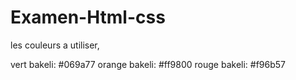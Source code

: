 # Examen-Html-css

les couleurs a utiliser,

vert bakeli: #069a77
orange bakeli: #ff9800
rouge bakeli: #f96b57

